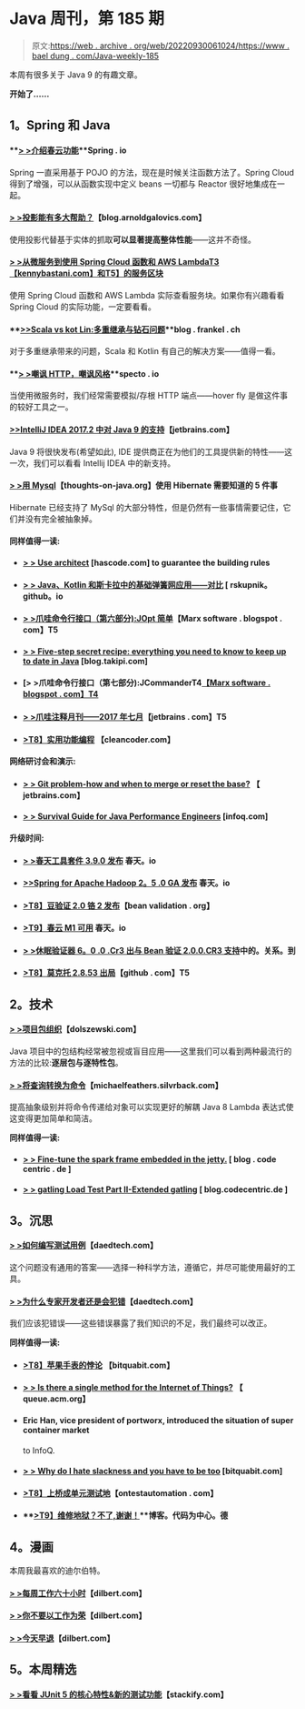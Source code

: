 # Java 周刊，第 185 期

> 原文:[https://web . archive . org/web/20220930061024/https://www . bael dung . com/Java-weekly-185](https://web.archive.org/web/20220930061024/https://www.baeldung.com/java-weekly-185)

本周有很多关于 Java 9 的有趣文章。

**开始了……**

## **1。Spring 和 Java**

#### **[> >介绍春云功能](https://web.archive.org/web/20221208143832/https://spring.io/blog/2017/07/05/introducing-spring-cloud-function)**Spring . io

Spring 一直采用基于 POJO 的方法，现在是时候关注函数方法了。Spring Cloud 得到了增强，可以从函数实现中定义 beans 一切都与 Reactor 很好地集成在一起。

#### **[> >投影能有多大帮助？](https://web.archive.org/web/20221208143832/http://blog.arnoldgalovics.com/2017/07/10/how-much-projections-can-help/)**【blog.arnoldgalovics.com】

使用投影代替基于实体的抓取**可以显著提高整体性能**——这并不奇怪。

#### [**> >从微服务到使用 Spring Cloud 函数和 AWS Lambda**T3【kennybastani.com】和T5】的服务区块](https://web.archive.org/web/20221208143832/http://www.kennybastani.com/2017/07/microservices-to-service-blocks-spring-cloud-function-aws-lambda.html)

使用 Spring Cloud 函数和 AWS Lambda 实际查看服务块。如果你有兴趣看看 Spring Cloud 的实际功能，一定要看看。

#### **[>>Scala vs kot Lin:多重继承与钻石问题](https://web.archive.org/web/20221208143832/https://blog.frankel.ch/scala-vs-kotlin/4/#gsc.tab=0)**blog . frankel . ch

对于多重继承带来的问题，Scala 和 Kotlin 有自己的解决方案——值得一看。

#### **[> >嘲讽 HTTP，嘲讽风格](https://web.archive.org/web/20221208143832/https://specto.io/blog/2017/7/7/mocking-http-mockito-style/)**specto . io

当使用微服务时，我们经常需要模拟/存根 HTTP 端点——hover fly 是做这件事的较好工具之一。

#### **[>>IntelliJ IDEA 2017.2 中对 Java 9 的支持](https://web.archive.org/web/20221208143832/https://blog.jetbrains.com/idea/2017/07/support-for-java-9-in-intellij-idea-2017-2/)**【jetbrains.com】

Java 9 将很快发布(希望如此), IDE 提供商正在为他们的工具提供新的特性——这一次，我们可以看看 Intellij IDEA 中的新支持。

#### **[> >用 Mysql](https://web.archive.org/web/20221208143832/https://www.thoughts-on-java.org/5-things-you-need-to-know-when-using-hibernate-with-mysql/)**【thoughts-on-java.org】使用 Hibernate 需要知道的 5 件事

Hibernate 已经支持了 MySql 的大部分特性，但是仍然有一些事情需要记住，它们并没有完全被抽象掉。

#### **同样值得一读:**

*   #### **[> > Use architect](https://web.archive.org/web/20221208143832/http://www.hascode.com/2017/07/assuring-architectural-rules-with-archunit/)** [hascode.com] to guarantee the building rules

*   #### [> > Java、Kotlin 和斯卡拉中的基础弹簧网应用——对比](https://web.archive.org/web/20221208143832/https://rskupnik.github.io/basic-spring-webapp-java-kotlin-scala) [ rskupnik。github。io

*   #### **[> >爪哇命令行接口（第六部分):JOpt 简单](https://web.archive.org/web/20221208143832/https://marxsoftware.blogspot.com/2017/07/jopt-simple.html)**【Marx software . blogspot . com】T5

*   #### [**> > Five-step secret recipe: everything you need to know to keep up to date in Java**](https://web.archive.org/web/20221208143832/http://blog.takipi.com/5-step-recipe-everything-you-need-to-know-for-staying-up-to-date-in-java/) [blog.takipi.com]

*   #### [**> >爪哇命令行接口（第七部分):JCommander**T4[【Marx software . blogspot . com】T4](https://web.archive.org/web/20221208143832/https://marxsoftware.blogspot.com/2017/07/jcommander.html)

*   #### **[> >爪哇注释月刊——2017 年七月](https://web.archive.org/web/20221208143832/https://blog.jetbrains.com/idea/2017/07/java-annotated-monthly-july-2017/)**【jetbrains . com】T5

*   #### [**>T8】实用功能编程**](https://web.archive.org/web/20221208143832/http://blog.cleancoder.com/uncle-bob/2017/07/11/PragmaticFunctionalProgramming.html) 【cleancoder.com】

**网络研讨会和演示:**

*   #### [**> > Git problem-how and when to merge or reset the base?**](https://web.archive.org/web/20221208143832/https://blog.jetbrains.com/idea/2017/07/git-questions-how-and-when-do-i-merge-or-rebase/) 【 jetbrains.com】

*   #### [**> > Survival Guide for Java Performance Engineers**](https://web.archive.org/web/20221208143832/https://www.infoq.com/presentations/java-performance-guide?utm_campaign=infoq_content&utm_source=infoq&utm_medium=feed&utm_term=Java) [infoq.com]

**升级时间:**

*   #### [**> >春天工具套件 3.9.0 发布**](https://web.archive.org/web/20221208143832/https://spring.io/blog/2017/07/10/spring-tool-suite-3-9-0-released) 春天。io

*   #### **[>>Spring for Apache Hadoop 2。5 .0 GA 发布](https://web.archive.org/web/20221208143832/https://spring.io/blog/2017/07/06/spring-for-apache-hadoop-2-5-0-ga-released)** 春天。io

*   #### [**>T8】豆验证 2.0 铬 2 发布**](https://web.archive.org/web/20221208143832/http://beanvalidation.org/news/2017/07/05/bean-validation-2-0-cr2-is-out/)【bean validation . org】

*   #### **[>T9】春云 M1 可用](https://web.archive.org/web/20221208143832/https://spring.io/blog/2017/07/06/spring-cloud-finchley-m1-is-available)** 春天。io

*   #### [> >休眠验证器 6。0 .0 .Cr3 出与 Bean 验证 2.0.0.CR3 支持](https://web.archive.org/web/20221208143832/http://in.relation.to/2017/07/11/hibernate-validator-600-cr3-out/)中的。关系。到

*   #### **[>T8】莫克托 2.8.53 出局](https://web.archive.org/web/20221208143832/https://github.com/mockito/mockito/blob/release/2.x/doc/release-notes/official.md)**【github . com】T5

## **2。技术**

#### **[> >项目包组织](https://web.archive.org/web/20221208143832/http://dolszewski.com/architecture/project-package-organization/)**【dolszewski.com】

Java 项目中的包结构经常被忽视或盲目应用——这里我们可以看到两种最流行的方法的比较:**逐层包与逐特性包**。

#### **[> >将查询转换为命令](https://web.archive.org/web/20221208143832/https://michaelfeathers.silvrback.com/converting-queries-to-commands)**【michaelfeathers.silvrback.com】

提高抽象级别并将命令传递给对象可以实现更好的解耦 Java 8 Lambda 表达式使这变得更加简单和简洁。

**同样值得一读:**

*   #### [**> > Fine-tune the spark frame embedded in the jetty.**](https://web.archive.org/web/20221208143832/https://blog.codecentric.de/en/2017/07/fine-tuning-embedded-jetty-inside-spark-framework/) [ blog . code centric . de ]

*   #### [**> > gatling Load Test Part II-Extended gatling**](https://web.archive.org/web/20221208143832/https://blog.codecentric.de/en/2017/07/gatling-load-testing-part-2-extending-gatling/) [ blog.codecentric.de ]

## **3。沉思**

#### **[> >如何编写测试用例](https://web.archive.org/web/20221208143832/http://www.daedtech.com/write-test-cases/)**【daedtech.com】

这个问题没有通用的答案——选择一种科学方法，遵循它，并尽可能使用最好的工具。

#### **[> >为什么专家开发者还是会犯错](https://web.archive.org/web/20221208143832/http://www.daedtech.com/expert-developers-still-make-mistakes/)**【daedtech.com】

我们应该犯错误——这些错误暴露了我们知识的不足，我们最终可以改正。

**同样值得一读:**

*   #### **[>T8】苹果手表的悖论](https://web.archive.org/web/20221208143832/https://bitquabit.com/post/paradox-of-apple-watch/)** 【bitquabit.com】

*   #### [**> > Is there a single method for the Internet of Things?**](https://web.archive.org/web/20221208143832/http://queue.acm.org/detail.cfm?id=3123501) 【 queue.acm.org】

*   #### Eric Han, vice president of portworx, introduced the situation of super container market

    to InfoQ.
*   #### **[> > Why do I hate slackness and you have to be too](https://web.archive.org/web/20221208143832/https://bitquabit.com/post/i-hate-slack-and-you-should-too/)** [bitquabit.com]

*   #### [**>T8】上桥成单元测试地**](https://web.archive.org/web/20221208143832/http://www.ontestautomation.com/on-crossing-the-bridge-into-unit-testing-land/)【ontestautomation . com】

*   #### **[>T9】维修地狱？不了,谢谢！](https://web.archive.org/web/20221208143832/https://blog.codecentric.de/en/2017/07/maintenance-hell-no-thanks/)**博客。代码为中心。德

## **4。漫画**

本周我最喜欢的迪尔伯特。

#### [**> >每周工作六十小时**](https://web.archive.org/web/20221208143832/http://dilbert.com/strip/2015-08-03)【dilbert.com】

#### **[> >你不要以工作为荣](https://web.archive.org/web/20221208143832/http://dilbert.com/strip/2017-02-24)**【dilbert.com】

#### **[> >今天早退](https://web.archive.org/web/20221208143832/http://dilbert.com/strip/2012-10-03)**【dilbert.com】

## **5。本周精选**

#### [**> >看看 JUnit 5 的核心特性&新的测试功能**](https://web.archive.org/web/20221208143832/https://stackify.com/junit-5/)【stackify.com】